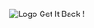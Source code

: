 <p align="center">
  <img src="https://github.com/Mathis-Desbonnet/L1-Python-ProjetTransverse/assets/92394236/3e4dcef1-19aa-4381-92b2-13539796503b" alt="Logo Get It Back !"/>
</p>
